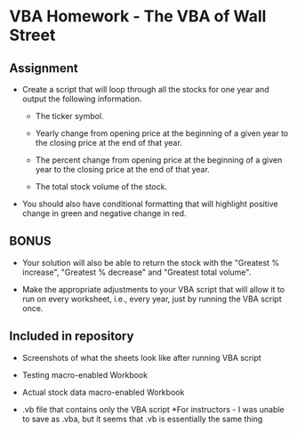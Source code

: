 # VBA Homework - The VBA of Wall Street


## Assignment

* Create a script that will loop through all the stocks for one year and output the following information.

  * The ticker symbol.

  * Yearly change from opening price at the beginning of a given year to the closing price at the end of that year.

  * The percent change from opening price at the beginning of a given year to the closing price at the end of that year.

  * The total stock volume of the stock.

* You should also have conditional formatting that will highlight positive change in green and negative change in red.

## BONUS

* Your solution will also be able to return the stock with the "Greatest % increase", "Greatest % decrease" and "Greatest total volume".

* Make the appropriate adjustments to your VBA script that will allow it to run on every worksheet, i.e., every year, just by running the VBA script once.

## Included in repository

* Screenshots of what the sheets look like after running VBA script

* Testing macro-enabled Workbook

* Actual stock data macro-enabled Workbook

* .vb file that contains only the VBA script
	*For instructors - I was unable to save as .vba, but it seems that .vb is essentially the same thing
